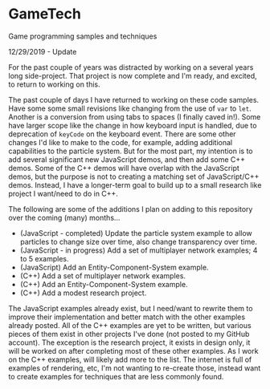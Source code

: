 # GameTech
Game programming samples and techniques

12/29/2019 - Update

For the past couple of years was distracted by working on a several years long side-project.  That project is now complete and I'm ready, and excited, to return to working on this.

The past couple of days I have returned to working on these code samples.  Have some some small revisions like changing from the use of `var` to `let`.  Another is a conversion from using tabs to spaces (I finally caved in!).  Some have larger scope like the change in how keyboard input is handled, due to deprecation of `keyCode` on the keyboard event.  There are some other changes I'd like to make to the code, for example, adding additional capabilities to the particle system.  But for the most part, my intention is to add several significant new JavaScript demos, and then add some C++ demos.  Some of the C++ demos will have overlap with the JavaScript demos, but the purpose is not to creating a matching set of JavaScript/C++ demos.  Instead, I have a longer-term goal to build up to a small research like project I want/need to do in C++.

The following are some of the additions I plan on adding to this repository over the coming (many) months...

* (JavaScript - completed) Update the particle system example to allow particles to change size over time, also change transparency over time.
* (JavaScript - in progress) Add a set of multiplayer network examples; 4 to 5 examples.
* (JavaScript) Add an Entity-Component-System example.
* (C++) Add a set of multiplayer network examples.
* (C++) Add an Entity-Component-System example.
* (C++) Add a modest research project.

The JavaScript examples already exist, but I need/want to rewrite them to improve their implementation and better match with the other examples already posted.  All of the C++ examples are yet to be written, but various pieces of them exist in other projects I've done (not posted to my GitHub account).  The exception is the research project, it exists in design only, it will be worked on after completing most of these other examples.  As I work on the C++ examples, will likely add more to the list.  The internet is full of examples of rendering, etc, I'm not wanting to re-create those, instead want to create examples for techniques that are less commonly found.
